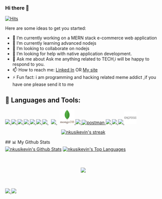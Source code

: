### Hi there 👋
[![Hits](https://hits.seeyoufarm.com/api/count/incr/badge.svg?url=https%3A%2F%2Fgithub.com%2Fnkusikevin&count_bg=%2379C83D&title_bg=%23555555&icon=&icon_color=%23E7E7E7&title=hits&edge_flat=false)](https://hits.seeyoufarm.com)



Here are some ideas to get you started:

- 🔭 I’m currently working on a MERN stack e-commerce web application
- 🌱 I’m currently learning advanced nodejs
- 👯 I’m looking to collaborate on nodejs
- 🤔 I’m looking for help with native application development.
- 💬 Ask me about Ask me anything related to TECH,i will be happy to respond to you.
- 📫 How to reach me: [Linked In](https://www.linkedin.com/in/nkusi-kevin/)  OR
                     [My site](https://nkusikevinhart.netlify.app/)
- ⚡ Fun fact: i am programming and hacking related meme addict ,if you have one please send it to me


## 🚀 Languages and Tools:

<p align="left"> 
    <a href="https://reactjs.org/" target="_blank"> <img src="https://img.icons8.com/color/48/000000/react-native.png"/> </a>
    <a href="https://developer.mozilla.org/en-US/docs/Web/JavaScript" target="_blank"> <img src="https://img.icons8.com/color/48/000000/javascript.png"/> </a> 
    <a href="https://www.w3.org/html/" target="_blank"> <img src="https://img.icons8.com/color/48/000000/html-5.png"/> </a> 
    <a href="https://www.w3schools.com/css/" target="_blank"> <img src="https://img.icons8.com/color/48/000000/css3.png"/> </a> 
    <a href="https://getbootstrap.com" target="_blank"> <img src="https://img.icons8.com/color/48/000000/bootstrap.png"/> </a> 
    <a href="https://www.python.org" target="_blank"> <img src="https://img.icons8.com/color/48/000000/python.png"/> </a> 
    <a style="padding-right:8px;" href="https://nodejs.org" target="_blank"> <img src="https://img.icons8.com/color/48/000000/nodejs.png"/> </a> 
    <a style="padding-right:8px;" href="https://www.mysql.com/" target="_blank"> <img src="https://img.icons8.com/fluent/50/000000/mysql-logo.png"/> </a>
    <a href="https://www.mongodb.com/" target="_blank"> <img src="https://raw.githubusercontent.com/devicons/devicon/master/icons/mongodb/mongodb-original-wordmark.svg" alt="mongodb" width="48" height="48"/> </a> 
    <a href="https://firebase.google.com/" target="_blank"> <img src="https://img.icons8.com/color/48/000000/firebase.png"/> </a> 
    <a href="https://postman.com" target="_blank"> <img src="https://www.vectorlogo.zone/logos/getpostman/getpostman-icon.svg" alt="postman" width="45" height="45"/> </a>   
    <a href="https://git-scm.com/" target="_blank"> <img src="https://img.icons8.com/color/48/000000/git.png"/> </a> 
    <a href="https://www.java.com" target="_blank"> <img src="https://img.icons8.com/color/48/000000/java-coffee-cup-logo.png"/> </a>
    <a href="https://redux.js.org" target="_blank"> <img src="https://img.icons8.com/color/48/000000/redux.png"/> </a>
    <a href="https://expressjs.com" target="_blank"> <img src="https://raw.githubusercontent.com/devicons/devicon/master/icons/express/express-original-wordmark.svg" alt="express" width="40" height="40"/> </a>
</p>

<p align="center">
    <a href="https://github.com/nkusikevin/github-readme-streak-stats">
        <img title="🔥 Get streak stats for your profile at git.io/streak-stats" alt="nkusikevin's streak" src="https://github-readme-streak-stats.herokuapp.com/?user=SubhamRaoniar28&theme=black-ice&hide_border=true&stroke=0000&background=060A0CD0"/>
    </a>
</p>
## 📊 My Github Stats

  <br/>
    <a href="https://github.com/nkusikevin/github-readme-stats"><img alt="nkusikevin's Github Stats" src="https://github-readme-stats.vercel.app/api?username=nkusikevin&show_icons=true&count_private=true&theme=react&hide_border=true&bg_color=0D1117" /></a>
  <a href="https://github.com/nkusikevin/github-readme-stats"><img alt="nkusikevin's Top Languages" src="https://github-readme-stats.vercel.app/api/top-langs/?username=nkusikevin&langs_count=8&count_private=true&layout=compact&theme=react&hide_border=true&bg_color=0D1117" /></a>
  <br/>
<div align="center">
	<br>
	<br>
	<br>
	<img src="https://raw.githubusercontent.com/knowbee/hosting/master/assets/intore.gif" width="auto" height="100">
	<br>
	<br>
	<br>
</div>
<a href="https://github.com/nkusikevin/github-actions">

![](https://github.com/nkusikevin/github-actions/blob/master/generated/overview.svg)
![](https://github.com/nkusikevin/github-actions/blob/master/generated/languages.svg)

</a>

